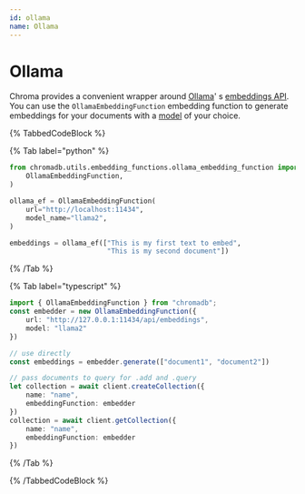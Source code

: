 ```yaml
---
id: ollama
name: Ollama
---
```


# Ollama

Chroma provides a convenient wrapper around [Ollama](https://github.com/ollama/ollama)'
s [embeddings API](https://github.com/ollama/ollama/blob/main/docs/api.md#generate-embeddings). You can use
the `OllamaEmbeddingFunction` embedding function to generate embeddings for your documents with
a [model](https://github.com/ollama/ollama?tab=readme-ov-file#model-library) of your choice.

{% TabbedCodeBlock  %}

{% Tab label="python" %}

```python
from chromadb.utils.embedding_functions.ollama_embedding_function import (
    OllamaEmbeddingFunction,
)

ollama_ef = OllamaEmbeddingFunction(
    url="http://localhost:11434",
    model_name="llama2",
)

embeddings = ollama_ef(["This is my first text to embed",
                        "This is my second document"])
```

{% /Tab %}

{% Tab label="typescript" %}

```typescript
import { OllamaEmbeddingFunction } from "chromadb";
const embedder = new OllamaEmbeddingFunction({
    url: "http://127.0.0.1:11434/api/embeddings",
    model: "llama2"
})

// use directly
const embeddings = embedder.generate(["document1", "document2"])

// pass documents to query for .add and .query
let collection = await client.createCollection({
    name: "name",
    embeddingFunction: embedder
})
collection = await client.getCollection({
    name: "name",
    embeddingFunction: embedder
})
```

{% /Tab %}

{% /TabbedCodeBlock %}
